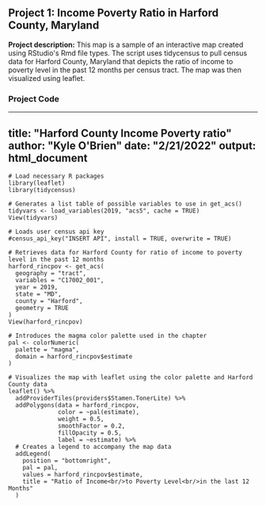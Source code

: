 ## Project 1: Income Poverty Ratio in Harford County, Maryland 

**Project description:** This map is a sample of an interactive map created using RStudio's Rmd file types. The script uses tidycensus to pull census data for Harford County, Maryland that depicts the ratio of income to poverty level in the past 12 months per census tract. The map was then visualized using leaflet. 

### Project Code

---
title: "Harford County Income Poverty ratio"
author: "Kyle O'Brien"
date: "2/21/2022"
output: html_document
---

```{r}
# Load necessary R packages
library(leaflet)
library(tidycensus)

# Generates a list table of possible variables to use in get_acs()
tidyvars <- load_variables(2019, "acs5", cache = TRUE)
View(tidyvars)

# Loads user census api key
#census_api_key("INSERT API", install = TRUE, overwrite = TRUE)

# Retrieves data for Harford County for ratio of income to poverty level in the past 12 months
harford_rincpov <- get_acs(
  geography = "tract",
  variables = "C17002_001",
  year = 2019,
  state = "MD",
  county = "Harford",
  geometry = TRUE
)
View(harford_rincpov)

# Introduces the magma color palette used in the chapter
pal <- colorNumeric(
  palette = "magma",
  domain = harford_rincpov$estimate
)

# Visualizes the map with leaflet using the color palette and Harford County data
leaflet() %>%
  addProviderTiles(providers$Stamen.TonerLite) %>%
  addPolygons(data = harford_rincpov,
              color = ~pal(estimate),
              weight = 0.5,
              smoothFactor = 0.2,
              fillOpacity = 0.5,
              label = ~estimate) %>%
  # Creates a legend to accompany the map data
  addLegend(
    position = "bottomright",
    pal = pal,
    values = harford_rincpov$estimate,
    title = "Ratio of Income<br/>to Poverty Level<br/>in the last 12 Months"
  )
```

